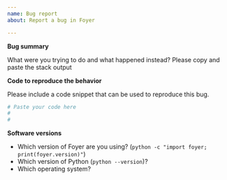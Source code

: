 ```yaml
---
name: Bug report
about: Report a bug in Foyer

---
```


**Bug summary**

What were you trying to do and what happened instead? Please copy and paste the stack output


**Code to reproduce the behavior**

Please include a code snippet that can be used to reproduce this bug.

```python
# Paste your code here
#
#
```

**Software versions**

- Which version of Foyer are you using? (`python -c "import foyer; print(foyer.version)"`)
- Which version of Python (`python --version`)?
- Which operating system?
